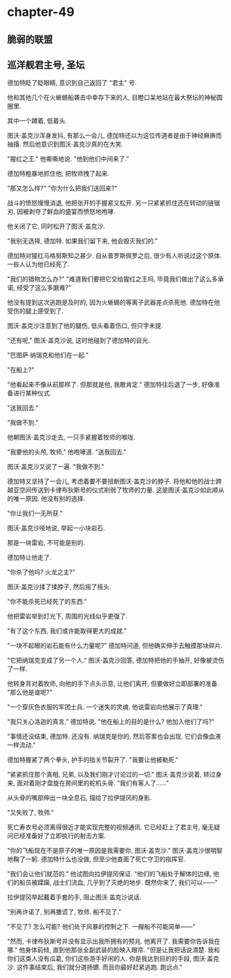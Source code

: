 # chapter-49

## 脆弱的联盟

## 巡洋舰君主号, 圣坛

德加特眨了眨眼睛, 意识到自己返回了 "君主" 号.

他和其他几个在火蜥蜴船袭击中幸存下来的人, 目瞪口呆地站在最大祭坛的神秘圆圈里.

其中一个蹲着, 低着头.

图沃·盖克沙浑身发抖, 有那么一会儿, 德加特还以为这位传道者是由于神经麻痹而抽搐. 然后他意识到图沃·盖克沙真的在大笑.

"猩红之王." 他嘶嘶地说. "他到他们中间来了."

德加特粗暴地抓住他, 把牧师拽了起来.

"那又怎么样?" "你为什么把我们送回来?"

战斗的愤怒慢慢消退, 他把张开的手握紧又松开. 另一只紧紧抓住还在转动的链锯刃, 因被剥夺了鲜血的盛宴而愤怒地咆哮.

他关闭了它, 同时松开了图沃·盖克沙.

"我别无选择, 德加特. 如果我们留下来, 他会毁灭我们的."

德加特对猩红马格努斯知之甚少. 自从普罗斯佩罗之后, 很少有人听说过这个原体. 一些人认为他已经死了.

"我们的猎物怎么办?" "难道我们要把它交给猩红之王吗, 毕竟我们做出了这么多承诺, 经受了这么多磨难?"

他没有提到这次逃跑是及时的, 因为火蜥蜴的等离子武器差点杀死他. 德加特在他受伤的腿上感受到了.

图沃·盖克沙注意到了他的腿伤, 低头看着伤口, 但只字未提.

"还有呢," 图沃·盖克沙说, 这时他碰到了德加特的目光.

"巴图萨·纳瑞克和他们在一起."

"在船上?"

"他看起来不像从前那样了. 但那就是他, 我敢肯定." 德加特往后退了一步, 好像准备进行某种仪式.

"送我回去."

"我做不到."

他朝图沃·盖克沙走去, 一只手紧握着牧师的喉咙.

"我要他的头颅, 牧师," 他咆哮道. "送我回去."

图沃·盖克沙又说了一遍. "我做不到."

德加特又坚持了一会儿, 考虑着要不要扭断图沃·盖克沙的脖子. 将他和他的战士跨越亚空间传送到卡律布狄斯号的仪式削弱了牧师的力量. 这是图沃·盖克沙如此顺从的唯一原因. 他没有别的选择.

"你让我们一无所获."

图沃·盖克沙哑地说, 举起一小块岩石.

那是一块雷岩, 不可能是别的.

德加特让他走了.

"你杀了他吗? 火龙之主?"

图沃·盖克沙揉了揉脖子, 然后摇了摇头.

"你不能杀死已经死了的东西."

他把雷岩举到灯光下, 周围的光线似乎更强了.

"有了这个东西, 我们或许能取得更大的成就."

"一块不起眼的岩石能有什么力量呢?" 德加特问道, 但他确实伸手去触摸那块碎片.

"它把纳瑞克变成了另一个人." 图沃·盖克沙回答, 德加特把他的手抽开, 好像被烫伤了一样.

他转身背对着牧师, 向他的手下点头示意, 让他们离开, 但要做好立即部署的准备. "那么他是谁呢?"

"一个穿灰色衣服的军团士兵. 一个迷失的灵魂. 他说雷岩向他展示了真理."

"我只关心洛迦的真言," 德加特说. "他在船上的目的是什么? 他加入他们了吗?"

"事情还没结束, 德加特. 还没有. 纳瑞克是你的, 然后答案也会出现. 它们会像血液一样流动."

德加特握紧了两个拳头, 护手的指关节裂开了. "我要让他被勒死."

"紧紧抓住那个真相, 兄弟, 以及我们刚才讨论过的一切." 图沃·盖克沙说着, 转过身来, 面对着刚才盘旋在房间里的舵机头骨. "我们有客人了……"

从头骨的嘴部伸出一块全息石, 描绘了拉伊提冈的身影.

"又失败了, 牧师."

死亡寿衣号必须离得很近才能实现完整的视频通讯. 它已经赶上了君主号, 毫无疑问已经准备好了立即执行的射击方案.

"你的飞船现在不是原子的唯一原因是我需要你, 图沃·盖克沙." 图沃·盖克沙很明智地鞠了一躬. 德加特什么也没做, 但至少他直面了死亡守卫的指挥官.

"我们会让他们就范的." 他试图向拉伊提冈保证. "他们的飞船处于解体的边缘, 他们的船员被蹂躏, 战士们流血, 几乎到了灭绝的地步. 既然你来了, 我们可以——"

拉伊提冈举起戴着手套的手, 阻止图沃·盖克沙说话.

"别再许诺了, 别再撒谎了, 牧师. 船不见了."

"不见了? 怎么可能? 他们处于风暴的控制之下. 一艘船不可能简单——"

"然而, 卡律布狄斯号并没有显示出我所拥有的预兆. 他离开了. 我需要你告诉我在哪." 他身体前倾, 直到他那张全副武装的脸映入眼帘. "但是让我把话说清楚. 我和你们这类人没有瓜葛, 你们这些游手好闲的人. 你是我达到目的的手段, 图沃·盖克沙. 这件事结束后, 我们就分道扬镳. 而且你最好赶紧逃跑. 跑远点."
